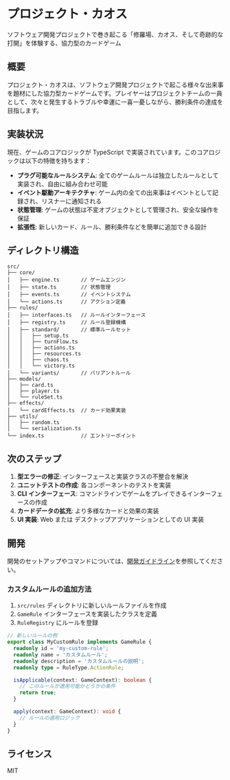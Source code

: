# プロジェクト・カオス

ソフトウェア開発プロジェクトで巻き起こる「修羅場、カオス、そして奇跡的な打開」を体験する、協力型のカードゲーム

## 概要

プロジェクト・カオスは、ソフトウェア開発プロジェクトで起こる様々な出来事を題材にした協力型カードゲームです。プレイヤーはプロジェクトチームの一員として、次々と発生するトラブルや幸運に一喜一憂しながら、勝利条件の達成を目指します。

## 実装状況

現在、ゲームのコアロジックが TypeScript で実装されています。このコアロジックは以下の特徴を持ちます：

- **プラグ可能なルールシステム**: 全てのゲームルールは独立したルールとして実装され、自由に組み合わせ可能
- **イベント駆動アーキテクチャ**: ゲーム内の全ての出来事はイベントとして記録され、リスナーに通知される
- **状態管理**: ゲームの状態は不変オブジェクトとして管理され、安全な操作を保証
- **拡張性**: 新しいカード、ルール、勝利条件などを簡単に追加できる設計

## ディレクトリ構造

```
src/
├── core/
│   ├── engine.ts       // ゲームエンジン
│   ├── state.ts        // 状態管理
│   ├── events.ts       // イベントシステム
│   └── actions.ts      // アクション定義
├── rules/
│   ├── interfaces.ts   // ルールインターフェース
│   ├── registry.ts     // ルール登録機構
│   ├── standard/       // 標準ルールセット
│   │   ├── setup.ts
│   │   ├── turnFlow.ts
│   │   ├── actions.ts
│   │   ├── resources.ts
│   │   ├── chaos.ts
│   │   └── victory.ts
│   └── variants/       // バリアントルール
├── models/
│   ├── card.ts
│   ├── player.ts
│   └── ruleSet.ts
├── effects/
│   └── cardEffects.ts  // カード効果実装
├── utils/
│   ├── random.ts
│   └── serialization.ts
└── index.ts            // エントリーポイント
```

## 次のステップ

1. **型エラーの修正**: インターフェースと実装クラスの不整合を解決
2. **ユニットテストの作成**: 各コンポーネントのテストを実装
3. **CLI インターフェース**: コマンドラインでゲームをプレイできるインターフェースの作成
4. **カードデータの拡充**: より多様なカードと効果の実装
5. **UI 実装**: Web または デスクトップアプリケーションとしての UI 実装

## 開発

開発のセットアップやコマンドについては、[開発ガイドライン](docs/guidelines.md)を参照してください。

### カスタムルールの追加方法

1. `src/rules` ディレクトリに新しいルールファイルを作成
2. `GameRule` インターフェースを実装したクラスを定義
3. `RuleRegistry` にルールを登録

```typescript
// 新しいルールの例
export class MyCustomRule implements GameRule {
  readonly id = 'my-custom-rule';
  readonly name = 'カスタムルール';
  readonly description = 'カスタムルールの説明';
  readonly type = RuleType.ActionRule;

  isApplicable(context: GameContext): boolean {
    // このルールが適用可能かどうかの条件
    return true;
  }

  apply(context: GameContext): void {
    // ルールの適用ロジック
  }
}
```

## ライセンス

MIT